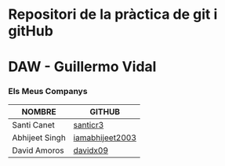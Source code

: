 # Repositori de la pràctica de git i gitHub

# DAW - Guillermo Vidal

### Els Meus Companys
| NOMBRE | GITHUB |
| ------ | ------ |
| Santi Canet | [santicr3](https://github.com/santicr3/) |
| Abhijeet Singh | [iamabhijeet2003](https://github.com/iamabhijeet2003/) |
| David Amoros | [davidx09](https://github.com/davidx09/) |
